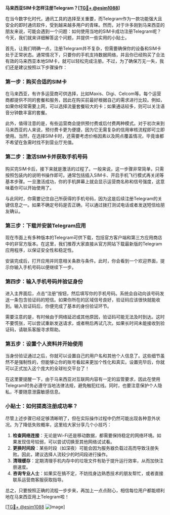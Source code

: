 **马来西亚SIM卡怎样注册Telegram？[[TG💪+ @esim1088](https://t.me/s/esim1088)]**

在当今数字化时代，通讯工具的选择至关重要，而Telegram作为一款功能强大且安全的即时通讯软件，受到越来越多用户的青睐。然而，对于许多刚到马来西亚的朋友来说，可能会遇到一个问题：如何使用当地的SIM卡成功注册Telegram呢？今天，我们就来详细解答这个问题，并提供一些实用的小贴士。

首先，让我们明确一点，注册Telegram并不复杂，但需要确保你的设备和SIM卡处于正常状态。通常情况下，只要你的手机支持数据网络，并且你已经购买了合法有效的马来西亚本地SIM卡，就可以轻松完成注册。不过，为了确保万无一失，我们还是建议按照以下步骤操作：

### 第一步：购买合适的SIM卡

在马来西亚，有许多运营商可供选择，比如Maxis、Digi、Celcom等。每个运营商都提供不同的套餐和服务，因此在购买前最好根据自己的需求进行比较。例如，如果你经常需要上网，可以选择流量套餐较大的卡；如果通话较多，则可以关注语音分钟数丰富的套餐。

此外，值得注意的是，有些运营商会提供预付费或后付费两种模式。对于初次来到马来西亚的人来说，预付费卡更为便捷，因为它无需复杂的信用审核流程即可立即使用。当然，在选择SIM卡时，还需要考虑价格因素以及网点覆盖情况，毕竟谁都不希望在急需时找不到营业厅充值。

### 第二步：激活SIM卡并获取手机号码

购买完SIM卡后，接下来就是激活的过程了。一般来说，这一步骤非常简单，只需按照包装内的说明书操作即可。通常包括插入SIM卡、开启手机飞行模式再关闭等基本步骤。一旦激活成功，你的手机屏幕上就会显示运营商名称和信号强度，这意味着你可以开始使用了。

与此同时，你需要记住自己所获得的手机号码，因为这是后续注册Telegram的关键信息之一。如果不确定号码是否正确，可以通过拨打测试电话或者发送短信给朋友确认。

### 第三步：下载并安装Telegram应用

现在市面上有多种版本的Telegram可供下载，包括官方客户端和第三方应用商店中的非官方版本。在这里，我们推荐大家直接从官方网站下载最新版的Telegram应用程序，以保证安全性和稳定性。

安装完成后，打开应用并同意相关条款与条件。此时，你会看到一个欢迎界面，提示你输入手机号码以便继续下一步。

### 第四步：输入手机号码并验证身份

进入主界面后，点击“注册”按钮，然后填写你的手机号码。系统会自动向该号码发送一条包含验证码的短信。如果你所在的区域信号良好，验证码应该很快就能收到。输入验证码后，你便完成了基本的身份验证环节。

需要注意的是，有时候由于网络延迟或其他原因，验证码可能无法及时到达。这时不要慌张，可以尝试重新发送请求，或者稍后再试几次。如果长时间未能接收到验证码，请联系客服寻求帮助。

### 第五步：设置个人资料并开始使用

当身份验证通过之后，你就可以设置自己的用户名和其他个人信息了。这些细节虽然不是强制性的，但能够让你的账号看起来更加个性化和真实。设置完毕后，你就可以正式加入这个庞大的全球社交平台了！

在这里要提醒一下，由于马来西亚对互联网内容有一定的监管要求，因此在使用Telegram时务必遵守当地法律法规，避免触犯红线。同时，也要注意保护个人隐私，不要随意泄露敏感信息。

### 小贴士：如何提高注册成功率？

尽管上述步骤已经足够清晰明了，但在实际操作过程中仍然可能出现各种意外状况。为了降低失败概率，这里给大家分享几个小技巧：

1. **检查网络连接**：无论是Wi-Fi还是移动数据，都需要保持稳定的网络环境。如果发现信号较弱，可以尝试切换至其他网络试试看。
2. **更换时间段**：某些时段（如深夜）可能会因为服务器负载过高而导致注册失败。因此，建议选择人流较少的时间段进行操作。
3. **清理缓存**：定期清理手机内存中的垃圾文件有助于提升运行效率，从而加快注册速度。
4. **咨询专业人士**：如果实在搞不定，不妨找身边熟悉技术的朋友帮忙，或者直接联系运营商客服获取指导。

总之，只要按照正确的流程一步步来，再加上一点点耐心，相信每位用户都能顺利地在马来西亚用上Telegram啦！

[[TG💪+ @esim1088](https://t.me/s/esim1088) ![Image](https://i.postimg.cc/4NQfJmqS/Snipaste-2025-05-13-00-14-12.png)]